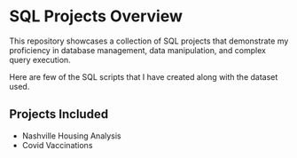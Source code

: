 

# SQL Projects Overview
This repository showcases a collection of SQL projects that demonstrate my proficiency in database management, data manipulation, and complex query execution.



Here are few of the SQL scripts that I have created along with the dataset used.

## Projects Included

* Nashville Housing Analysis
* Covid Vaccinations
